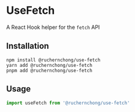 # UseFetch

A React Hook helper for the `fetch` API

## Installation

```shell
npm install @ruchernchong/use-fetch
yarn add @ruchernchong/use-fetch
pnpm add @ruchernchong/use-fetch
```

## Usage

```js
import useFetch from '@ruchernchong/use-fetch'
```